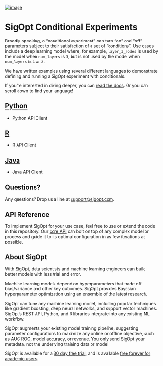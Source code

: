 [![image](https://sigopt.com/static/img/SigOpt_logo_horiz.png?raw=true)](https://sigopt.com)

# SigOpt Conditional Experiments

Broadly speaking, a “conditional experiment” can turn “on” and “off” parameters subject to their satisfaction of a set of “conditions”.
Use cases include a deep learning model where, for example, `layer_3_nodes` is used by the model when `num_layers` is `3`, but is not used by the model when `num_layers` is `1` or `2`.

We have written examples using several different languages to demonstrate defining and running a SigOpt experiment with conditionals.

If you're interested in diving deeper, you can [read the docs](https://sigopt.com/docs/overview/conditionals). Or you can scroll down to find your language!

## [Python](python)
 * Python API Client

## [R](r)
 * R API Client

## [Java](java)
 * Java API Client

## Questions?
Any questions? Drop us a line at [support@sigopt.com](mailto:support@sigopt.com).

## API Reference
To implement SigOpt for your use case, feel free to use or extend the code in this repository. Our [core API](https://sigopt.com/docs) can bolt on top of any complex model or process and guide it to its optimal configuration in as few iterations as possible.

## About SigOpt

With SigOpt, data scientists and machine learning engineers can build better models with less trial and error.

Machine learning models depend on hyperparameters that trade off bias/variance and other key outcomes. SigOpt provides Bayesian hyperparameter optimization using an ensemble of the latest research.

SigOpt can tune any machine learning model, including popular techniques like gradient boosting, deep neural networks, and support vector machines. SigOpt’s REST API, Python, and R libraries integrate into any existing ML workflow.

SigOpt augments your existing model training pipeline, suggesting parameter configurations to maximize any online or offline objective, such as AUC ROC, model accuracy, or revenue. You only send SigOpt your metadata, not the underlying training data or model.

SigOpt is available for a [30 day free trial](https://sigopt.com/signup), and is available [free forever for academic users](https://sigopt.com/edu).
